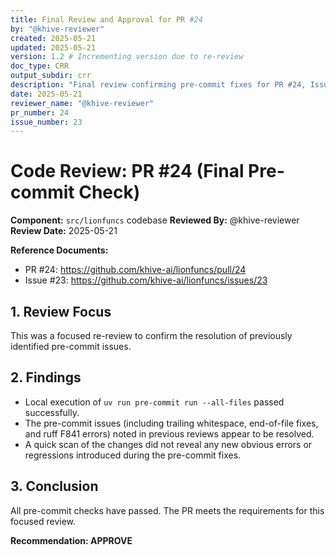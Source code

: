 ```yaml
---
title: Final Review and Approval for PR #24
by: "@khive-reviewer"
created: 2025-05-21
updated: 2025-05-21
version: 1.2 # Incrementing version due to re-review
doc_type: CRR
output_subdir: crr
description: "Final review confirming pre-commit fixes for PR #24, Issue #23."
date: 2025-05-21
reviewer_name: "@khive-reviewer"
pr_number: 24
issue_number: 23
---
```


# Code Review: PR #24 (Final Pre-commit Check)

**Component:** `src/lionfuncs` codebase **Reviewed By:** @khive-reviewer
**Review Date:** 2025-05-21

**Reference Documents:**

- PR #24: https://github.com/khive-ai/lionfuncs/pull/24
- Issue #23: https://github.com/khive-ai/lionfuncs/issues/23

## 1. Review Focus

This was a focused re-review to confirm the resolution of previously identified
pre-commit issues.

## 2. Findings

- Local execution of `uv run pre-commit run --all-files` passed successfully.
- The pre-commit issues (including trailing whitespace, end-of-file fixes, and
  ruff F841 errors) noted in previous reviews appear to be resolved.
- A quick scan of the changes did not reveal any new obvious errors or
  regressions introduced during the pre-commit fixes.

## 3. Conclusion

All pre-commit checks have passed. The PR meets the requirements for this
focused review.

**Recommendation: APPROVE**
